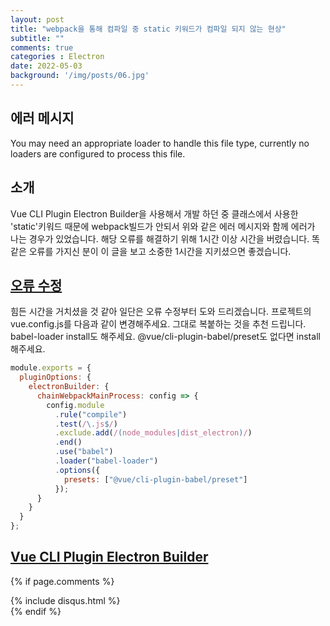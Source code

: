 ```yaml
---
layout: post
title: "webpack을 통해 컴파일 중 static 키워드가 컴파일 되지 않는 현상"
subtitle: ""
comments: true
categories : Electron
date: 2022-05-03
background: '/img/posts/06.jpg'
---
```


## 에러 메시지
You may need an appropriate loader to handle this file type, currently no loaders are configured to process this
file.

## 소개
Vue CLI Plugin Electron Builder을 사용해서 개발 하던 중 클래스에서 사용한 'static'키워드 때문에 webpack빌드가 안되서 위와 같은 에러 메시지와 함께 에러가 나는 경우가 있었습니다. 해당 오류를 해결하기 위해 1시간 이상 시간을 버렸습니다. 똑같은 오류를 가지신 분이 이 글을 보고 소중한 1시간을 지키셨으면 좋겠습니다.

## [오류 수정](https://stackoverflow.com/questions/60414763/ecmascript-class-properties-not-possible-in-vue-electron-application)
힘든 시간을 거치셨을 것 같아 일단은 오류 수정부터 도와 드리겠습니다. 프로젝트의 vue.config.js를 다음과 같이 변경해주세요. 그대로 복붙하는 것을 추천 드립니다. babel-loader install도 해주세요. @vue/cli-plugin-babel/preset도 없다면 install 해주세요.
```javascript
module.exports = {
  pluginOptions: {
    electronBuilder: {
      chainWebpackMainProcess: config => {
        config.module
          .rule("compile")
          .test(/\.js$/)
          .exclude.add(/(node_modules|dist_electron)/)
          .end()
          .use("babel")
          .loader("babel-loader")
          .options({
            presets: ["@vue/cli-plugin-babel/preset"]
          });
      }
    }
  }
};
```

## [Vue CLI Plugin Electron Builder](https://nklayman.github.io/vue-cli-plugin-electron-builder/guide/configuration.html#webpack-configuration)



{% if page.comments %}
<div id="post-disqus" class="container">
{% include disqus.html %}
</div>
{% endif %}
